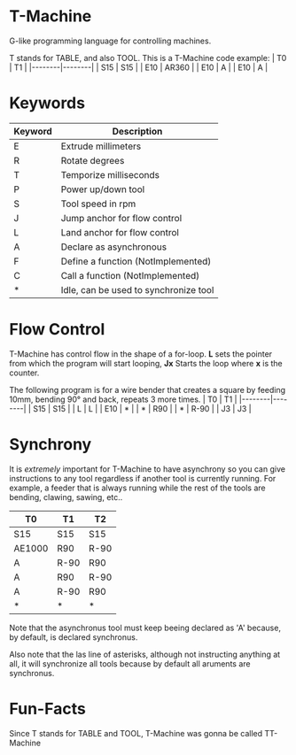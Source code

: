 # T-Machine
 G-like programming language for controlling machines.

T stands for TABLE, and also TOOL. This is a T-Machine code example:
| T0     | T1     |
|--------|--------|
| S15    | S15    |
| E10    | AR360  |
| E10    | A      |
| E10    | A      |


 # Keywords
| Keyword | Description                       |
|---------|-----------------------------------|
| E       | Extrude millimeters               |
| R       | Rotate degrees                    |
| T       | Temporize milliseconds            |
| P       | Power up/down tool                |
| S       | Tool speed in rpm                 |
| J       | Jump anchor for flow control      |
| L       | Land anchor for flow control      |
| A       | Declare as asynchronous           |
| F       | Define a function (NotImplemented)|
| C       | Call a function (NotImplemented)  |
| *       | Idle, can be used to synchronize tool |



# Flow Control
T-Machine has control flow in the shape of a for-loop. **L** sets the pointer from which the program will start looping, **Jx** Starts the loop where **x** is the counter.

The following program is for a wire bender that creates a square by feeding 10mm, bending 90° and back, repeats 3 more times.
| T0     | T1     |
|--------|--------|
| S15    | S15    |
| L      | L      |
| E10    | *      |
| *      | R90    |
| *      | R-90   |
| J3     | J3     |



# Synchrony
It is *extremely* important for T-Machine to have asynchrony so you can give instructions to any tool regardless if another tool is currently running. For example, a feeder that is always running while the rest of the tools are bending, clawing, sawing, etc..

| T0      | T1     | T2     |
|---------|--------|--------|
| S15     | S15    | S15    |
| AE1000  | R90    | R-90   |
| A       | R-90   | R90    |
| A       | R90    | R-90   |
| A       | R-90   | R90    |
| *       | *      | *      |

Note that the asynchronus tool must keep beeing declared as 'A' because, by default, is declared synchronus.

Also note that the las line of asterisks, although not instructing anything at all, it will synchronize all tools because by default all aruments are synchronus.



# Fun-Facts
Since T stands for TABLE and TOOL, T-Machine was gonna be called TT-Machine

